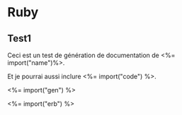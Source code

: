 Ruby
====

Test1
-----

Ceci est un test de génération de documentation de <%= import("name")%>.

Et je pourrai aussi inclure <%= import("code") %>.

<%= import("gen") %>

<%= import("erb") %>
